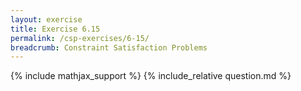 ```yaml
---
layout: exercise
title: Exercise 6.15
permalink: /csp-exercises/6-15/
breadcrumb: Constraint Satisfaction Problems
---
```


{% include mathjax_support %}
{% include_relative question.md %}
